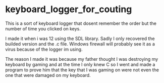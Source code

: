 # keyboard_logger_for_couting
This is a sort of keyboard logger that dosent remember the order but the number of time you clicked on keys. 

I made it when i was 12 using the SDL library. Sadly I only recovered the builded version and the .c file.
Windows firewall will probably see it as a virus because of the logger im using. 

The reason I made it was because my father thought I was destroying my keyboard by gaming
and at the time I only knew C so I went and made a program to prove him that the key that I was gaming 
on were not even the one that were damaged on my keyboard.
